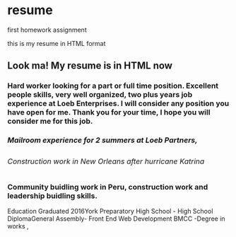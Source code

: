 # resume
first homework assignment 
<!doctype html>
<html>
	<head>
		<!--
		resume 
		-->
		<title>My First Webpage
    </head>
	<body>	
			<title>My Resume Webpage</title>
	</head>
	<body>
	this is my resume in HTML format 
		<h2>Look ma! My resume is in HTML now</h2>
		<h3>Hard worker looking for a part or full time position. Excellent people skills, very well organized, two plus years job experience at Loeb Enterprises. I will consider any position you have open for me. Thank you for your time, I hope you will consider me for this job.<h3>
		<h4Waiting and bussing experience in Battery Park City @ LeDistict, </h4>
		<h5>Mailroom experience for 2 summers at Loeb Partners, </h5>
		<h6>Construction work in New Orleans after hurricane Katrina </h6>
		<h7>Community buidling work in Peru, construction work and leadership buidling skills. </h6>
		<h8>  Education Graduated 2016York Preparatory High School  - High School DiplomaGeneral Assembly-   Front End Web Development BMCC -Degree in works  ,</h8>
